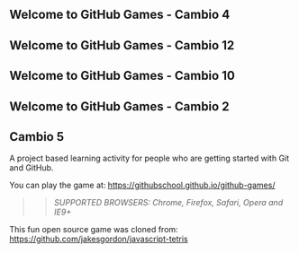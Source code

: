 ## Welcome to GitHub Games - Cambio 4
## Welcome to GitHub Games - Cambio 12
## Welcome to GitHub Games - Cambio 10
## Welcome to GitHub Games - Cambio 2
## Cambio 5

A project based learning activity for people who are getting started with Git and GitHub.

You can play the game at: https://githubschool.github.io/github-games/

>> _*SUPPORTED BROWSERS*: Chrome, Firefox, Safari, Opera and IE9+_

This fun open source game was cloned from: https://github.com/jakesgordon/javascript-tetris
